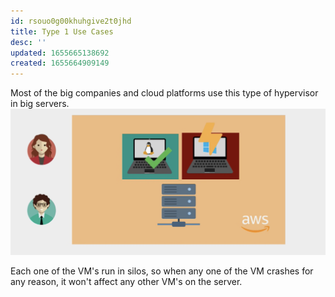 ```yaml
---
id: rsouo0g00khuhgive2t0jhd
title: Type 1 Use Cases
desc: ''
updated: 1655665138692
created: 1655664909149
---
```


Most of the big companies and cloud platforms use this type of hypervisor in big servers.
![Type-1 Hypervisor](/assets/images/2022-06-20-00-26-32.png)

Each one of the VM's run in silos, so when any one of the VM crashes for any reason, it won't affect any other VM's on the server.
